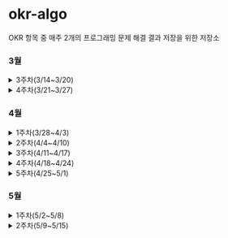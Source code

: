 # okr-algo
OKR 항목 중 매주 2개의 프로그래밍 문제 해결 결과 저장을 위한 저장소


### 3월 
<details>
<summary>3주차(3/14~3/20)</summary>
<div>       
1. 프로그래머스/로또의 최고 순위와 최저 순위 - https://programmers.co.kr/learn/courses/30/lessons/77484
<br>
2. 프로그래머스/신규 아이디 추천 - https://programmers.co.kr/learn/courses/30/lessons/72410
</div>
</details>
<details>
<summary>4주차(3/21~3/27)</summary>
<div>       
1. 프로그래머스/완주하지 못한 선수 - https://programmers.co.kr/learn/courses/30/lessons/42576
<br>
2. 프로그래머스/모의고사 - https://programmers.co.kr/learn/courses/30/lessons/42840
</div>
</details>

### 4월
<details>
<summary>1주차(3/28~4/3)</summary>
<div>       
1. 프로그래머스/H-Index - https://programmers.co.kr/learn/courses/30/lessons/42747
<br>
2. 프로그래머스/영어끝말잇기 - https://programmers.co.kr/learn/courses/30/lessons/12981
</div>
</details>
<details>
<summary>2주차(4/4~4/10)</summary>
<div>       
1. 프로그래머스/N진수 게임 - https://programmers.co.kr/learn/courses/30/lessons/17687
<br>
2. 프로그래머스/캐시 - https://programmers.co.kr/learn/courses/30/lessons/17680
</div>
</details>
<details>
<summary>3주차(4/11~4/17)</summary>
<div>       
1. 프로그래머스/예산 - https://programmers.co.kr/learn/courses/30/lessons/12982
<br>
2. 프로그래머스/전화번호 목록 - https://programmers.co.kr/learn/courses/30/lessons/42577
</div>
</details>
<details>
<summary>4주차(4/18~4/24)</summary>
<div>       
1. 프로그래머스/타겟넘버 - https://programmers.co.kr/learn/courses/30/lessons/43165
<br>
2. 프로그래머스/다리를 지나는 트럭 - https://programmers.co.kr/learn/courses/30/lessons/42583
</div>
</details>
<details>
<summary>5주차(4/25~5/1)</summary>
<div>       
1. 프로그래머스/K번째수 - https://programmers.co.kr/learn/courses/30/lessons/42748
<br>
2. 프로그래머스/오픈채팅방 - https://programmers.co.kr/learn/courses/30/lessons/42888
</div>
</details>

### 5월
<details>
<summary>1주차(5/2~5/8)</summary>
<div>       
1. 프로그래머스/기능개발 - https://programmers.co.kr/learn/courses/30/lessons/42586
<br>
2. 프로그래머스/크레인 인형뽑기 게임 - https://programmers.co.kr/learn/courses/30/lessons/64061
</div>
</details>
<details>
<summary>2주차(5/9~5/15)</summary>
<div>       
1. 프로그래머스/베스트앨범 - https://programmers.co.kr/learn/courses/30/lessons/42579
<br>
2. 프로그래머스/가장 큰 수 - https://programmers.co.kr/learn/courses/30/lessons/42746
</div>
</details>